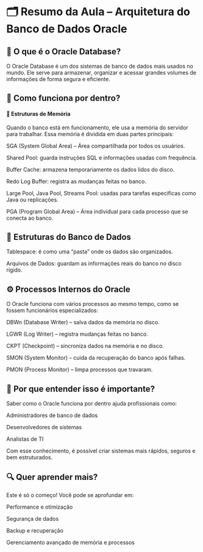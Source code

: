 # 🗂️ Resumo da Aula – Arquitetura do Banco de Dados Oracle
## 📌 O que é o Oracle Database?
O Oracle Database é um dos sistemas de banco de dados mais usados no mundo. Ele serve para armazenar, organizar e acessar grandes volumes de informações de forma segura e eficiente.

## 🧠 Como funciona por dentro?
#### 🧩 Estruturas de Memória
Quando o banco está em funcionamento, ele usa a memória do servidor para trabalhar. Essa memória é dividida em duas partes principais:

SGA (System Global Area) – Área compartilhada por todos os usuários.

Shared Pool: guarda instruções SQL e informações usadas com frequência.

Buffer Cache: armazena temporariamente os dados lidos do disco.

Redo Log Buffer: registra as mudanças feitas no banco.

Large Pool, Java Pool, Streams Pool: usadas para tarefas específicas como Java ou replicações.

PGA (Program Global Area) – Área individual para cada processo que se conecta ao banco.

## 🧱 Estruturas do Banco de Dados
Tablespace: é como uma “pasta” onde os dados são organizados.

Arquivos de Dados: guardam as informações reais do banco no disco rígido.

## ⚙️ Processos Internos do Oracle
O Oracle funciona com vários processos ao mesmo tempo, como se fossem funcionários especializados:

DBWn (Database Writer) – salva dados da memória no disco.

LGWR (Log Writer) – registra mudanças feitas no banco.

CKPT (Checkpoint) – sincroniza dados na memória e no disco.

SMON (System Monitor) – cuida da recuperação do banco após falhas.

PMON (Process Monitor) – limpa processos que travaram.

## 🎯 Por que entender isso é importante?
Saber como o Oracle funciona por dentro ajuda profissionais como:

Administradores de banco de dados

Desenvolvedores de sistemas

Analistas de TI

Com esse conhecimento, é possível criar sistemas mais rápidos, seguros e bem estruturados.

## 🔍 Quer aprender mais?
Este é só o começo! Você pode se aprofundar em:

Performance e otimização

Segurança de dados

Backup e recuperação

Gerenciamento avançado de memória e processos